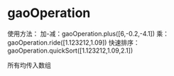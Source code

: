 # gaoOperation
使用方法：
加-减：gaoOperation.plus([6,-0.2,-4.1])
乘：gaoOperation.ride([1.123212,1.09])
快速排序：
gaoOperation.quickSort([1.123212,1.09,2.1])

所有均传入数组
